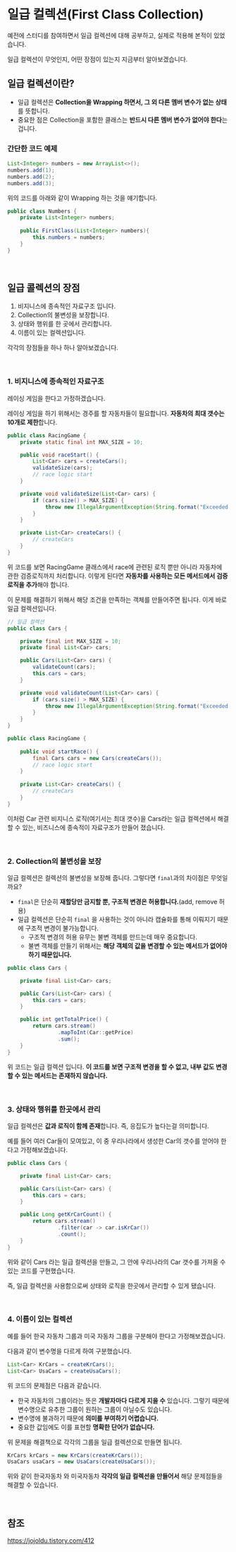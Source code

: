 # 일급 컬렉션(First Class Collection)

예전에 스터디를 참여하면서 일급 컬렉션에 대해 공부하고, 실제로 적용해 본적이 있었습니다.

일급 컬렉션이 무엇인지, 어떤 장점이 있는지 지금부터 알아보겠습니다.

## 일급 컬렉션이란?

- 일급 컬렉션은 **Collection을 Wrapping 하면서, 그 외 다른 멤버 변수가 없는 상태**를 뜻합니다.
- 중요한 점은 Collection을 포함한 클래스는 **반드시 다른 멤버 변수가 없어야 한다**는 겁니다.

### 간단한 코드 예제

```java
List<Integer> numbers = new ArrayList<>();
numbers.add(1);
numbers.add(2);
numbers.add(3);
```

위의 코드를 아래와 같이 Wrapping 하는 것을 얘기합니다.

```java
public class Numbers {
    private List<Integer> numbers;
    
    public FirstClass(List<Integer> numbers){
        this.numbers = numbers;
    }
}
```

</br >

## 일급 콜렉션의 장점

1. 비지니스에 종속적인 자료구조 입니다.
2. Collection의 불변성을 보장합니다.
3. 상태와 행위를 한 곳에서 관리합니다.
4. 이름이 있는 컬렉션입니다.

각각의 장점들을 하나 하나 알아보겠습니다.

</br >

### 1. 비지니스에 종속적인 자료구조

레이싱 게임을 한다고 가정하겠습니다.

레이싱 게임을 하기 위해서는 경주를 할 자동차들이 필요합니다. **자동차의 최대 갯수는 10개로 제한**합니다.

```java
public class RacingGame {
    private static final int MAX_SIZE = 10;

    public void raceStart() {
        List<Car> cars = createCars();
        validateSize(cars);
        // race logic start
    }

    private void validateSize(List<Car> cars) {
        if (cars.size() > MAX_SIZE) {
            throw new IllegalArgumentException(String.format("Exceeded maximum number of cars. input cars size: %d", cars.size()));
        }
    }

    private List<Car> createCars() {
        // createCars
    }
}
```

위 코드를 보면 RacingGame 클래스에서 race에 관련된 로직 뿐만 아니라 자동차에 관한 검증로직까지 처리합니다. 이렇게 된다면 **자동차를 사용하는 모든 메서드에서 검증로직을 추가**해야 합니다.

이 문제를 해결하기 위해서 해당 조건을 만족하는 객체를 만들어주면 됩니다. 이게 바로 일급 컬렉션입니다.

~~~java
// 일급 컬렉션
public class Cars {

    private final int MAX_SIZE = 10;
    private final List<Car> cars;

    public Cars(List<Car> cars) {
        validateCount(cars);
        this.cars = cars;
    }

    private void validateCount(List<Car> cars) {
        if (cars.size() > MAX_SIZE) {
            throw new IllegalArgumentException(String.format("Exceeded maximum number of cars. input cars size: %d", cars.size()));
        }
    }
}
~~~

```java
public class RacingGame {
    
    public void startRace() {
        final Cars cars = new Cars(createCars());
        // race logic start
    }
  
    private List<Car> createCars() {
        // createCars
    }
}
```

이처럼 Car 관련 비지니스 로직(여기서는 최대 갯수)을 Cars라는 일급 컬렉션에서 해결할 수 있는, 비즈니스에 종속적이 자료구조가 만들어 졌습니다.

</br >

### 2. Collection의 불변성을 보장

일급 컬렉션은 컬렉션의 불변성을 보장해 줍니다. 그렇다면 `final`과의 차이점은 무엇일까요?

- `final`은 단순히 **재할당만 금지할 뿐, 구조적 변경은 허용합니다.**(add, remove 허용)
- 일급 컬렉션은 단순히 `final` 을 사용하는 것이 아니라 캡슐화를 통해 이뤄지기 때문에 구조적 변경이 불가능합니다.
  - 구조적 변경의 허용 유무는 불변 객체를 만드는데 매우 중요합니다.
  - 불변 객체를 만들기 위해서는 **해당 객체의 값을 변경할 수 있는 메서드가 없어야 하기 때문입니다.**

```java
public class Cars {

    private final List<Car> cars;

    public Cars(List<Car> cars) {
        this.cars = cars;
    }

    public int getTotalPrice() {
        return cars.stream()
                .mapToInt(Car::getPrice)
                .sum();
    }
}

```

위 코드는 일급 컬렉션 입니다. **이 코드를 보면 구조적 변경을 할 수 없고, 내부 값도 변경할 수 있는 메서드는 존재하지 않습니다.**

</br >

### 3. 상태와 행위를 한곳에서 관리

일급 컬렉션은 **값과 로직이 함께 존재**합니다. 즉, 응집도가 높다는걸 의미합니다.

예를 들어 여러 Car들이 모여있고, 이 중 우리나라에서 생성한 Car의 갯수를 얻어야 한다고 가정해보겠습니다.

```java
public class Cars {

    private final List<Car> cars;

    public Cars(List<Car> cars) {
        this.cars = cars;
    }

    public Long getKrCarCount() {
        return cars.stream()
                .filter(car -> car.isKrCar())
                .count();
    }
}

```

위와 같이 Cars 라는 일급 컬렉션을 만들고, 그 안에 우리나라의 Car 갯수를 가져올 수 있는 코드를 구현했습니다.

즉, 일급 컬렉션을 사용함으로써 상태와 로직을 한곳에서 관리할 수 있게 됐습니다.

</br >

### 4. 이름이 있는 컬렉션

예를 들어 한국 자동차 그룹과 미국 자동차 그룹을 구분해야 한다고 가정해보겠습니다.

다음과 같이 변수명을 다르게 하여 구분했습니다.

~~~java
List<Car> KrCars = createKrCars();
List<Car> UsaCars = createUsaCars();
~~~

위 코드의 문제점은 다음과 같습니다.

- 한국 자동차의 그룹이라는 뜻은 **개발자마다 다르게 지을 수** 있습니다. 그렇기 때문에 변수명으로 유추한 그룹이 원하는 그룹이 아닐수도 있습니다.
- 변수명에 불과하기 때문에 **의미를 부여하기 어렵습니다.**
- 중요한 값임에도 이를 표현할 **명확한 단어가 없습니다.**

위 문제을 해결책으로 각각의 그룹을 일급 컬렉션으로 만들면 됩니다.

```java
KrCars krCars = new KrCars(createKrCars());
UsaCars usaCars = new UsaCars(createUsaCars());
```

위와 같이 한국자동차 와 미국자동차 **각각의 일급 컬렉션을 만들어서** 해당 문제점들을 해결할 수 있습니다.

</br >

## 참조

<https://jojoldu.tistory.com/412>